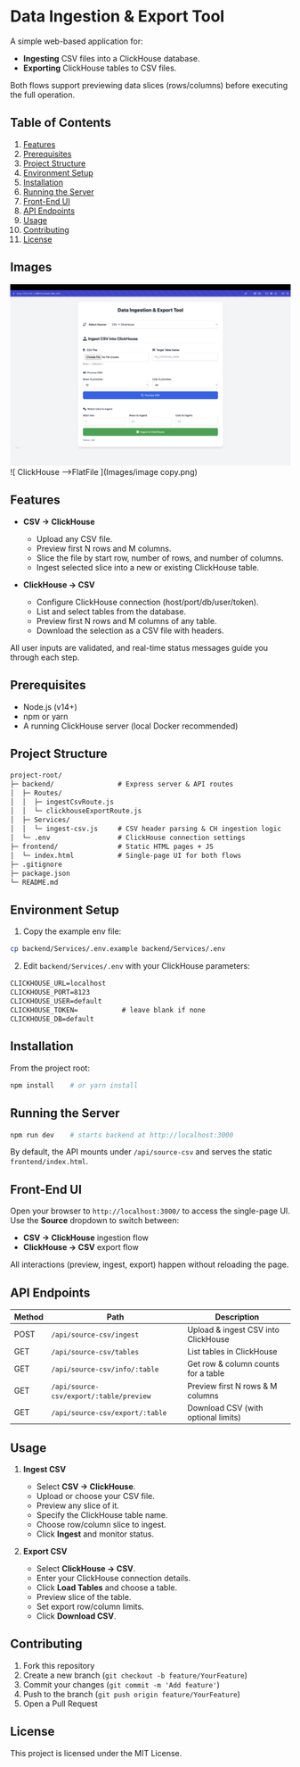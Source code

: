 
# Data Ingestion & Export Tool

A simple web-based application for:
* **Ingesting** CSV files into a ClickHouse database.
* **Exporting** ClickHouse tables to CSV files.

Both flows support previewing data slices (rows/columns) before executing the full operation.

## Table of Contents
1. [Features](#features)
2. [Prerequisites](#prerequisites)
3. [Project Structure](#project-structure)
4. [Environment Setup](#environment-setup)
5. [Installation](#installation)
6. [Running the Server](#running-the-server)
7. [Front-End UI](#front-end-ui)
8. [API Endpoints](#api-endpoints)
9. [Usage](#usage)
10. [Contributing](#contributing)
11. [License](#license)

## Images

![ FlatFile --> ClickHouse](Images/image.png)
![ ClickHouse -->FlatFile ](Images/image copy.png)

## Features

* **CSV → ClickHouse**
   * Upload any CSV file.
   * Preview first N rows and M columns.
   * Slice the file by start row, number of rows, and number of columns.
   * Ingest selected slice into a new or existing ClickHouse table.

* **ClickHouse → CSV**
   * Configure ClickHouse connection (host/port/db/user/token).
   * List and select tables from the database.
   * Preview first N rows and M columns of any table.
   * Download the selection as a CSV file with headers.

All user inputs are validated, and real-time status messages guide you through each step.

## Prerequisites

* Node.js (v14+)
* npm or yarn
* A running ClickHouse server (local Docker recommended)

## Project Structure

```
project-root/
├─ backend/                # Express server & API routes
│  ├─ Routes/
│  │  ├─ ingestCsvRoute.js
│  │  └─ clickhouseExportRoute.js
│  ├─ Services/
│  │  └─ ingest-csv.js     # CSV header parsing & CH ingestion logic
│  └─ .env                 # ClickHouse connection settings
├─ frontend/               # Static HTML pages + JS
│  └─ index.html           # Single-page UI for both flows
├─ .gitignore
├─ package.json
└─ README.md
```

## Environment Setup

1. Copy the example env file:

```bash
cp backend/Services/.env.example backend/Services/.env
```

2. Edit `backend/Services/.env` with your ClickHouse parameters:

```
CLICKHOUSE_URL=localhost
CLICKHOUSE_PORT=8123
CLICKHOUSE_USER=default
CLICKHOUSE_TOKEN=           # leave blank if none
CLICKHOUSE_DB=default
```

## Installation

From the project root:

```bash
npm install    # or yarn install
```

## Running the Server

```bash
npm run dev    # starts backend at http://localhost:3000
```

By default, the API mounts under `/api/source-csv` and serves the static `frontend/index.html`.

## Front-End UI

Open your browser to `http://localhost:3000/` to access the single-page UI. Use the **Source** dropdown to switch between:
* **CSV → ClickHouse** ingestion flow
* **ClickHouse → CSV** export flow

All interactions (preview, ingest, export) happen without reloading the page.

## API Endpoints

| Method | Path | Description |
|--------|------|-------------|
| POST | `/api/source-csv/ingest` | Upload & ingest CSV into ClickHouse |
| GET | `/api/source-csv/tables` | List tables in ClickHouse |
| GET | `/api/source-csv/info/:table` | Get row & column counts for a table |
| GET | `/api/source-csv/export/:table/preview` | Preview first N rows & M columns |
| GET | `/api/source-csv/export/:table` | Download CSV (with optional limits) |

## Usage

1. **Ingest CSV**
   * Select **CSV → ClickHouse**.
   * Upload or choose your CSV file.
   * Preview any slice of it.
   * Specify the ClickHouse table name.
   * Choose row/column slice to ingest.
   * Click **Ingest** and monitor status.

2. **Export CSV**
   * Select **ClickHouse → CSV**.
   * Enter your ClickHouse connection details.
   * Click **Load Tables** and choose a table.
   * Preview slice of the table.
   * Set export row/column limits.
   * Click **Download CSV**.

## Contributing

1. Fork this repository
2. Create a new branch (`git checkout -b feature/YourFeature`)
3. Commit your changes (`git commit -m 'Add feature'`)
4. Push to the branch (`git push origin feature/YourFeature`)
5. Open a Pull Request

## License

This project is licensed under the MIT License.

